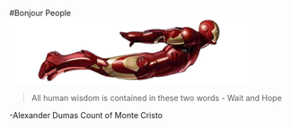#Bonjour People
![Iron man](ironmanflying.png)

> All human wisdom is contained in these two words - Wait and Hope

-Alexander Dumas Count of Monte Cristo
